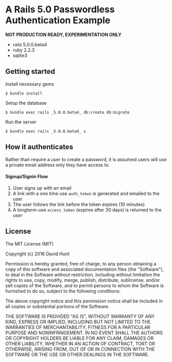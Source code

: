 # A Rails 5.0 Passwordless Authentication Example
**NOT PRODUCTION READY, EXPERIMENTATION ONLY**
* rails 5.0.0.beta4
* ruby 2.2.3
* sqlite3

## Getting started
Install necessary gems

`$ bundle install`

Setup the database

`$ bundle exec rails _5.0.0.beta4_ db:create db:migrate`

Run the server

`$ bundle exec rails _5.0.0.beta4_ s`

## How it authenticates

Rather than require a user to create a password, it is assumed users will use a private email address only they have access to.

#### Signup/Signin Flow

1. User signs up with an email
2. A link with a one time use `auth_token` is generated and emailed to the user
3. The user follows the link before the token expires (10 minutes)
4. A longterm-use `access_token` (expires after 30 days) is returned to the user

## License

The MIT License (MIT)

Copyright (c) 2016 David Hunt

Permission is hereby granted, free of charge, to any person obtaining a copy
of this software and associated documentation files (the "Software"), to deal
in the Software without restriction, including without limitation the rights
to use, copy, modify, merge, publish, distribute, sublicense, and/or sell
copies of the Software, and to permit persons to whom the Software is
furnished to do so, subject to the following conditions:

The above copyright notice and this permission notice shall be included in all
copies or substantial portions of the Software.

THE SOFTWARE IS PROVIDED "AS IS", WITHOUT WARRANTY OF ANY KIND, EXPRESS OR
IMPLIED, INCLUDING BUT NOT LIMITED TO THE WARRANTIES OF MERCHANTABILITY,
FITNESS FOR A PARTICULAR PURPOSE AND NONINFRINGEMENT. IN NO EVENT SHALL THE
AUTHORS OR COPYRIGHT HOLDERS BE LIABLE FOR ANY CLAIM, DAMAGES OR OTHER
LIABILITY, WHETHER IN AN ACTION OF CONTRACT, TORT OR OTHERWISE, ARISING FROM,
OUT OF OR IN CONNECTION WITH THE SOFTWARE OR THE USE OR OTHER DEALINGS IN THE
SOFTWARE.
